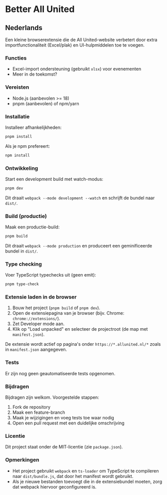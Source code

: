 # Better All United

## Nederlands

Een kleine browserextensie die de All United-website verbetert door extra importfunctionaliteit (Excel/plak) en UI-hulpmiddelen toe te voegen.

### Functies

- Excel-import ondersteuning (gebruikt `xlsx`) voor evenementen
- Meer in de toekomst?

### Vereisten

- Node.js (aanbevolen >= 18)
- pnpm (aanbevolen) of npm/yarn

### Installatie

Installeer afhankelijkheden:

```bash
pnpm install
```

Als je npm prefereert:

```bash
npm install
```

### Ontwikkeling

Start een development build met watch-modus:

```bash
pnpm dev
```

Dit draait `webpack --mode development --watch` en schrijft de bundel naar `dist/`.

### Build (productie)

Maak een productie-build:

```bash
pnpm build
```

Dit draait `webpack --mode production` en produceert een geminificeerde bundel in `dist/`.

### Type checking

Voer TypeScript typechecks uit (geen emit):

```bash
pnpm type-check
```

### Extensie laden in de browser

1. Bouw het project (`pnpm build` of `pnpm dev`).
2. Open de extensiepagina van je browser (bijv. Chrome: `chrome://extensions/`).
3. Zet Developer mode aan.
4. Klik op "Load unpacked" en selecteer de projectroot (de map met `manifest.json`).

De extensie wordt actief op pagina's onder `https://*.allunited.nl/*` zoals in `manifest.json` aangegeven.

### Tests

Er zijn nog geen geautomatiseerde tests opgenomen.

### Bijdragen

Bijdragen zijn welkom. Voorgestelde stappen:

1. Fork de repository
2. Maak een feature-branch
3. Maak je wijzigingen en voeg tests toe waar nodig
4. Open een pull request met een duidelijke omschrijving

### Licentie

Dit project staat onder de MIT-licentie (zie `package.json`).

### Opmerkingen

- Het project gebruikt `webpack` en `ts-loader` om TypeScript te compileren naar `dist/bundle.js`, dat door het manifest wordt gebruikt.
- Als je nieuwe bestanden toevoegt die in de extensiebundel moeten, zorg dat webpack hiervoor geconfigureerd is.
